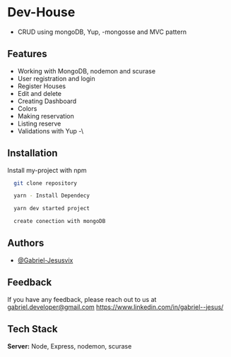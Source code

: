 
# Dev-House

- CRUD using mongoDB, Yup, -mongosse and MVC pattern


## Features

- Working with MongoDB, nodemon and scurase
- User registration and login
- Register Houses
- Edit and delete
- Creating Dashboard
- Colors
- Making reservation
- Listing reserve
- Validations with Yup
-\

  
## Installation 

Install my-project with npm

```bash 
  git clone repository

  yarn - Install Dependecy

  yarn dev started project

  create conection with mongoDB
```
    
## Authors

- [@Gabriel-Jesusvix](https://github.com/Gabriel-Jesusvix)

  
## Feedback

If you have any feedback, please reach out to us at gabriel.developer@gmail.com
https://www.linkedin.com/in/gabriel--jesus/
## Tech Stack



**Server:** Node, Express, nodemon, scurase

  
